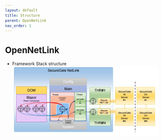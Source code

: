 ```yaml
---
layout: default
title: Structure
parent: OpenNetLink
nav_order: 1
---
```



# OpenNetLink
* Framework Stack structure
![Development Goals](repo/3.JPG)



